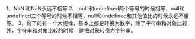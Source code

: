 1、NaN 和NaN永远不相等
 2、 null 和undefined两个等号的时候相等，null和undefined三个等号的时候不相等，null和undefined和其他值比的时候永远不相等。
 3、剩下的有一个大规律，基本上都是转换为数字，除了字符串和对象比较外，字符串和对象比较的时候，是把对象转换为字符串。